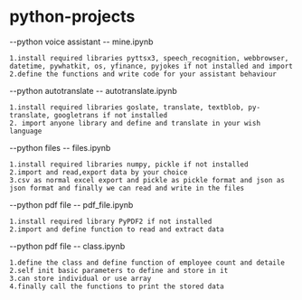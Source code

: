# python-projects

--python voice assistant -- mine.ipynb
 
 	1.install required libraries pyttsx3, speech_recognition, webbrowser, datetime, pywhatkit, os, yfinance, pyjokes if not installed and import
 	2.define the functions and write code for your assistant behaviour


--python autotranslate  -- autotranslate.ipynb

 	1.install required libraries goslate, translate, textblob, py-translate, googletrans if not installed
   	2. import anyone library and define and translate in your wish language

--python files  -- files.ipynb

 	1.install required libraries numpy, pickle if not installed
   	2.import and read,export data by your choice
    3.csv as normal excel export and pickle as pickle format and json as json format and finally we can read and write in the files

--python pdf file  -- pdf_file.ipynb

 	1.install required library PyPDF2 if not installed
   	2.import and define function to read and extract data

--python pdf file  -- class.ipynb

 	1.define the class and define function of employee count and detaile
   	2.self init basic parameters to define and store in it
    3.can store individual or use array
    4.finally call the functions to print the stored data


